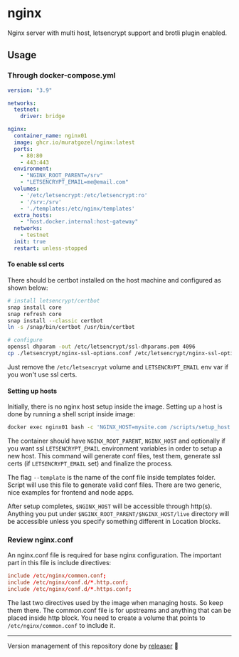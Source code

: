 # nginx
Nginx server with multi host, letsencrypt support and brotli plugin enabled.

## Usage
### Through docker-compose.yml
```yml
version: "3.9"

networks:
  testnet:
    driver: bridge

nginx:
  container_name: nginx01
  image: ghcr.io/muratgozel/nginx:latest
  ports:
    - 80:80
    - 443:443
  environment:
    - "NGINX_ROOT_PARENT=/srv"
    - "LETSENCRYPT_EMAIL=me@email.com"
  volumes:
    - '/etc/letsencrypt:/etc/letsencrypt:ro'
    - '/srv:/srv'
    - './templates:/etc/nginx/templates'
  extra_hosts:
    - "host.docker.internal:host-gateway"
  networks:
    - testnet
  init: true
  restart: unless-stopped
```

#### To enable ssl certs
There should be certbot installed on the host machine and configured as shown below:
```sh
# install letsencrypt/certbot
snap install core
snap refresh core
snap install --classic certbot
ln -s /snap/bin/certbot /usr/bin/certbot

# configure
openssl dhparam -out /etc/letsencrypt/ssl-dhparams.pem 4096
cp ./letsencrypt/nginx-ssl-options.conf /etc/letsencrypt/nginx-ssl-options.conf
```
Just remove the `/etc/letsencrypt` volume and `LETSENCRYPT_EMAIL` env var if you won't use ssl certs.

#### Setting up hosts
Initially, there is no nginx host setup inside the image. Setting up a host is done by running a shell script inside image:
```sh
docker exec nginx01 bash -c 'NGINX_HOST=mysite.com /scripts/setup_host.sh --template frontend'
```
The container should have `NGINX_ROOT_PARENT`, `NGINX_HOST` and optionally if you want ssl `LETSENCRYPT_EMAIL` environment variables in order to setup a new host. This command will generate conf files, test them, generate ssl certs (if `LETSENCRYPT_EMAIL` set) and finalize the process.

The flag `--template` is the name of the conf file inside templates folder. Script will use this file to generate valid conf files. There are two generic, nice examples for frontend and node apps.

After setup completes, `$NGINX_HOST` will be accessible through http(s). Anything you put under `$NGINX_ROOT_PARENT/$NGINX_HOST/live` directory will be accessible unless you specify something different in Location blocks.

### Review nginx.conf
An nginx.conf file is required for base nginx configuration. The important part in this file is include directives:
```conf
include /etc/nginx/common.conf;
include /etc/nginx/conf.d/*.http.conf;
include /etc/nginx/conf.d/*.https.conf;
```
The last two directives used by the image when managing hosts. So keep them there. The common.conf file is for upstreams and anything that can be placed inside http block. You need to create a volume that points to `/etc/nginx/common.conf` to include it.

---

Version management of this repository done by [releaser](https://github.com/muratgozel/node-releaser) 🚀
